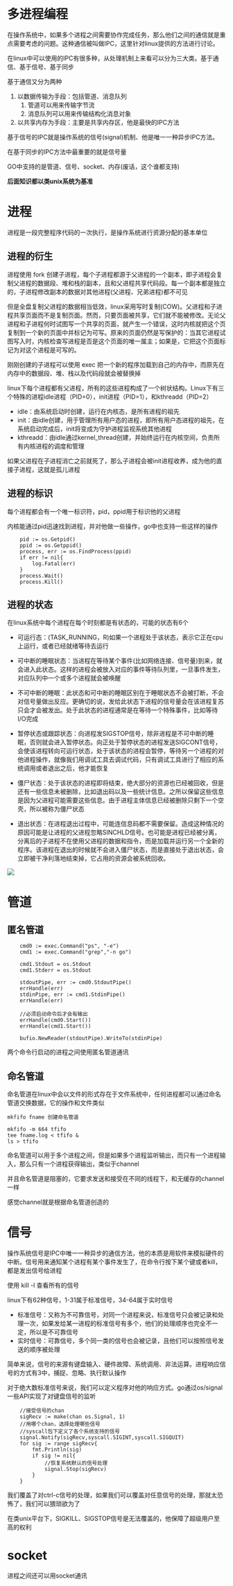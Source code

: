 # 多进程编程
在操作系统中，如果多个进程之间需要协作完成任务，那么他们之间的通信就是重点需要考虑的问题。这种通信被叫做IPC，这里针对linux提供的方法进行讨论。

在linux中可以使用的IPC有很多种，从处理机制上来看可以分为三大类。基于通信、基于信号、基于同步

基于通信又分为两种

1. 以数据传输为手段：包括管道、消息队列
    1. 管道可以用来传输字节流
    2. 消息队列可以用来传输结构化消息对象
2. 以共享内存为手段：主要是共享内存区，他是最快的IPC方法

基于信号的IPC就是操作系统的信号(signal)机制、他是唯一一种异步IPC方法。

在基于同步的IPC方法中最重要的就是信号量

GO中支持的是管道、信号、socket、内存(废话，这个谁都支持)

**后面知识都以类unix系统为基准**

# 进程
进程是一段完整程序代码的一次执行，是操作系统进行资源分配的基本单位

## 进程的衍生
进程使用 fork 创建子进程，每个子进程都源于父进程的一个副本，即子进程会复制父进程的数据段、堆和栈的副本，且和父进程共享代码段。每一个副本都是独立的，子进程修改副本的数据对其他进程(父进程、兄弟进程)都不可见

但是全盘复制父进程的数据相当低效，linux采用写时复制(COW)。父进程和子进程共享页面而不是复制页面。然而，只要页面被共享，它们就不能被修改。无论父进程和子进程何时试图写一个共享的页面，就产生一个错误，这时内核就把这个页复制到一个新的页面中并标记为可写。原来的页面仍然是写保护的：当其它进程试图写入时，内核检查写进程是否是这个页面的唯一属主；如果是，它把这个页面标记为对这个进程是可写的。

刚刚创建的子进程可以使用 exec 把一个新的程序加载到自己的内存中，而原先在内存中的数据段、堆、栈以及代码段就会被替换掉

linux下每个进程都有父进程，所有的这些进程构成了一个树状结构。Linux下有三个特殊的进程idle进程（PID=0），init进程（PID=1），和kthreadd（PID=2）
- idle：由系统启动时创建，运行在内核态，是所有进程的祖先
- init：由idle创建，用于管理所有用户态的进程，即所有用户态进程的祖先，在系统启动完成后，init将变成为守护进程监视系统其他进程
- kthreadd：由idle通过kernel_thread创建，并始终运行在内核空间，负责所有内核进程的调度和管理

如果父进程在子进程消亡之前就死了，那么子进程会被init进程收养，成为他的直接子进程，这就是孤儿进程

## 进程的标识
每个进程都会有一个唯一标识符，pid，ppid用于标识他的父进程

内核能通过pid迅速找到进程，并对他做一些操作，go中也支持一些这样的操作

```
    pid := os.Getpid()
	ppid := os.Getppid()
	process, err := os.FindProcess(ppid)
	if err != nil{
		log.Fatal(err)
	}
	process.Wait()
	process.Kill()
```

## 进程的状态
在linux系统中每个进程在每个时刻都是有状态的，可能的状态有6个
- 可运行态：(TASK_RUNNING，R)如果一个进程处于该状态，表示它正在cpu上运行，或者已经就绪等待去运行

- 可中断的睡眠状态：当进程在等待某个事件(比如网络连接、信号量)到来，就会进入此状态。这样的进程会被放入对应的事件等待队列里，一旦事件发生，对应队列中一个或多个进程就会被唤醒

- 不可中断的睡眠：此状态和可中断的睡眠区别在于睡眠状态不会被打断，不会对信号量做出反应。更确切的说，发给此状态下进程的信号量会在该进程复苏只会才会被发出。处于此状态的进程通常是在等待一个特殊事件，比如等待I/O完成

- 暂停状态或跟踪状态：向进程发SIGSTOP信号，除非进程是不可中断的睡眠，否则就会进入暂停状态。向正处于暂停状态的进程发送SIGCONT信号，会使该进程转向可运行状态，处于该状态的进程会暂停，等待另一个进程的对他进程操作，就像我们用调试工具去调试代码，只有调试工具进行了相应的系统调用或者退出之后，他才能恢复

- 僵尸状态：处于该状态的进程即将结束，绝大部分的资源也已经被回收，但是还有一些信息未被删除，比如退出码以及一些统计信息。之所以保留这些信息是因为父进程可能需要这些信息。由于进程主体信息已经被删除只剩下一个空壳，所以被称为僵尸状态

- 退出状态：在进程退出过程中，可能连信息码都不需要保留。造成这种情况的原因可能是让进程的父进程忽略SINCHLD信号。也可能是进程已经被分离，分离后的子进程不在使用父进程的数据和指令，而是加载并运行另一个全新的程序。该进程在退出的时候就不会进入僵尸状态，而是直接处于退出状态，会立即被干净利落地结束掉，它占用的资源会被系统回收。



![](img/1.png)

# 管道
## 匿名管道
```
	cmd0 := exec.Command("ps", "-e")
	cmd1 := exec.Command("grep","-n go")

	cmd1.Stdout = os.Stdout
	cmd1.Stderr = os.Stdout

	stdoutPipe, err := cmd0.StdoutPipe()
	errHandle(err)
	stdinPipe, err := cmd1.StdinPipe()
	errHandle(err)

	//必须启动命令后才会有输出
	errHandle(cmd0.Start())
	errHandle(cmd1.Start())

	bufio.NewReader(stdoutPipe).WriteTo(stdinPipe)
```
两个命令行启动的进程之间使用匿名管道通讯

## 命名管道
命名管道在linux中会以文件的形式存在于文件系统中，任何进程都可以通过命名管道交换数据，它的操作和文件类似

	mkfifo fname 创建命名管道

	mkfifo -m 664 tfifo
	tee fname.log < tfifo &
	ls > tfifo

命名管道可以用于多个进程之间，但是如果多个进程监听输出，而只有一个进程输入，那么只有一个进程获得输出，类似于channel

并且命名管道是阻塞的，它要求发送和接受在不同的线程下，和无缓存的channel一样

感觉channel就是根据命名管道创造的

# 信号
操作系统信号是IPC中唯一一种异步的通信方法，他的本质是用软件来模拟硬件的中断。信号用来通知某个进程有某个事件发生了，在命令行按下某个键或者kill，都是发出信号给进程

使用 kill -l 查看所有的信号

linux下有62种信号，1-31属于标准信号，34-64属于实时信号

- 标准信号：又称为不可靠信号，对同一个进程来说，标准信号只会被记录和处理一次，如果发给某一进程的标准信号有多个，他们的处理顺序也完全不一定，所以是不可靠信号
- 实时信号：可靠信号，多个同一类的信号也会被记录，且他们可以按照信号发送的顺序被处理

简单来说，信号的来源有键盘输入、硬件故障、系统调用、非法运算。进程响应信号的方式有3中，捕捉、忽略、执行默认操作

对于绝大数标准信号来说，我们可以定义程序对他的响应方式。go通过os/signal一些API实现了对键盘信号的监听

```
	//接受信号的chan
	sigRecv := make(chan os.Signal, 1)
	//用哪个chan，选择处理哪些信号
	//syscall包下定义了各个系统支持的信号
	signal.Notify(sigRecv,syscall.SIGINT,syscall.SIGQUIT)
	for sig := range sigRecv{
		fmt.Println(sig)
		if sig != nil{
			//恢复系统默认的信号处理
			signal.Stop(sigRecv)
		}
	}
```

我们覆盖了对ctrl-c信号的处理，如果我们可以覆盖对任意信号的处理，那就太恐怖了，我们可以猥琐欲为了

在类unix平台下，SIGKILL、SIGSTOP信号是无法覆盖的，他保障了超级用户至高的权利

# socket
进程之间还可以用socket通讯